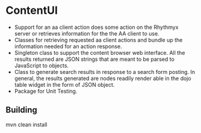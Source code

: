 # ContentUI

* Support for an aa client action does some action on the Rhythmyx server or retrieves information for the the AA client to use.
* Classes for retrieving requested aa client actions and bundle up the information needed for an action response.
* Singleton class to support the content browser web interface. All the results returned are JSON strings that are meant to be parsed to JavaScript to objects.
* Class to generate search results in response to a search form posting. In general, the results generated are nodes readily render able in the dojo table widget in the form of JSON object.
* Package for Unit Testing.

 ## Building
  mvn clean install  

